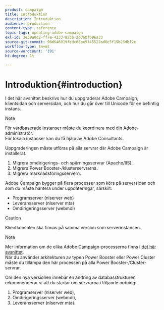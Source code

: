 ```yaml
---
product: campaign
title: Introduktion
description: Introduktion
audience: production
content-type: reference
topic-tags: updating-adobe-campaign
exl-id: 3e39a0d2-ff7e-4233-82bb-2b360f696a33
source-git-commit: 98d646919fedc66ee9145522ad0c5f15b25dbf2e
workflow-type: tm+mt
source-wordcount: '191'
ht-degree: 1%

---
```


# Introduktion{#introduction}

I det här avsnittet beskrivs hur du uppgraderar Adobe Campaign, klientsidan och serversidan, och hur du går över till Unicode för en befintlig instans.

>[!NOTE]
>
>För värdbaserade instanser måste du koordinera med din Adobe-administratör.\
>För lokala instanser kan du få hjälp av Adobe Consultants.

Uppgraderingen måste utföras på alla servrar där Adobe Campaign är installerat.

1. Migrera omdirigerings- och spårningsservrar (Apache/IIS).
1. Migrera Power Booster-/klusterservrarna.
1. Migrera marknadsföringsservern.

Adobe Campaign bygger på flera processer som körs på serversidan och som du måste hantera under uppdateringar, särskilt:

* Programserver (nlserver web)
* Leveransserver (nlserver mta)
* Omdirigeringsserver (webmdl)

>[!CAUTION]
>
>Klientkonsolen ska finnas på samma version som serverinstansen.

>[!NOTE]
>
>Mer information om de olika Adobe Campaign-processerna finns i [det här avsnittet](../../installation/using/general-architecture.md#logical-application-layer).\
>När du använder arkitekturen av typen Power Booster eller Power Cluster måste du tillämpa den här processen på alla Power Booster-/Cluster-servrar.

Om den nya versionen innebär en ändring av databasstrukturen rekommenderar vi att du startar om servrarna i följande ordning:

1. Programserver (nlserver web),
1. Omdirigeringsserver (webmdl),
1. Leveransserver (nlserver mta).
